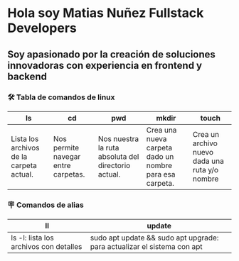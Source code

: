# Hola soy Matias Nuñez Fullstack Developers
## Soy apasionado por la creación de soluciones innovadoras con experiencia en frontend y backend

### 🛠️ Tabla de comandos de linux
| ls | cd | pwd | mkdir | touch |
|----|----|-----|-------|-------|
| Lista los archivos de la carpeta actual.|Nos permite navegar entre carpetas.| Nos nuestra la ruta absoluta del directorio actual.|Crea una nueva carpeta dado un nombre para esa carpeta.|Crea un archivo nuevo dada una ruta y/o nombre|

### 🪧 Comandos de alias
|ll|update|
|--|------|
|ls -l: lista los archivos con detalles|sudo apt update && sudo apt upgrade: para actualizar el sistema con apt|
